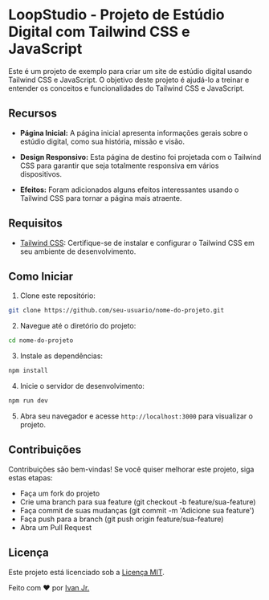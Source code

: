 # LoopStudio - Projeto de Estúdio Digital com Tailwind CSS e JavaScript

Este é um projeto de exemplo para criar um site de estúdio digital usando Tailwind CSS e JavaScript. O objetivo deste projeto é ajudá-lo a treinar e entender os conceitos e funcionalidades do Tailwind CSS e JavaScript.

## Recursos

- **Página Inicial:** A página inicial apresenta informações gerais sobre o estúdio digital, como sua história, missão e visão.

- **Design Responsivo:** Esta página de destino foi projetada com o Tailwind CSS para garantir que seja totalmente responsiva em vários dispositivos.

- **Efeitos:** Foram adicionados alguns efeitos interessantes usando o Tailwind CSS para tornar a página mais atraente.

## Requisitos

- [Tailwind CSS](https://tailwindcss.com/): Certifique-se de instalar e configurar o Tailwind CSS em seu ambiente de desenvolvimento.

## Como Iniciar

1. Clone este repositório:

```bash
git clone https://github.com/seu-usuario/nome-do-projeto.git
```

2. Navegue até o diretório do projeto:

```bash
cd nome-do-projeto
```

3. Instale as dependências:

```bash
npm install
```

4. Inicie o servidor de desenvolvimento:

```bash
npm run dev
```

5. Abra seu navegador e acesse `http://localhost:3000` para visualizar o projeto.

## Contribuições

Contribuições são bem-vindas! Se você quiser melhorar este projeto, siga estas etapas:

* Faça um fork do projeto
* Crie uma branch para sua feature (git checkout -b feature/sua-feature)
* Faça commit de suas mudanças (git commit -m 'Adicione sua feature')
* Faça push para a branch (git push origin feature/sua-feature)
* Abra um Pull Request

## Licença

Este projeto está licenciado sob a [Licença MIT](LICENSE).

Feito com ❤️ por [Ivan Jr.](https://github.com/ivanfrancajunior)
